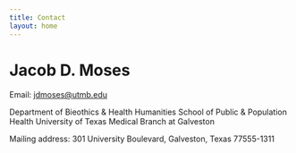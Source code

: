 ```yaml
---
title: Contact
layout: home
---
```

# Jacob D. Moses

Email: [jdmoses@utmb.edu][1]

Department of Bieothics & Health Humanities
School of Public & Population Health
University of Texas Medical Branch at Galveston

Mailing address: 301 University Boulevard, Galveston, Texas 77555-1311

[1]:	mailto:jdmoses@utmb.edu
